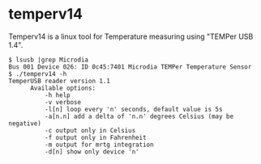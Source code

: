 # temperv14
Temperv14 is a linux tool for Temperature measuring using "TEMPer USB 1.4".

```
$ lsusb |grep Microdia
Bus 001 Device 026: ID 0c45:7401 Microdia TEMPer Temperature Sensor
$ ./temperv14 -h
TemperUSB reader version 1.1
      Available options:
          -h help
          -v verbose
          -l[n] loop every 'n' seconds, default value is 5s
          -a[n.n] add a delta of 'n.n' degrees Celsius (may be negative)
          -c output only in Celsius
          -f output only in Fahrenheit
          -m output for mrtg integration
          -d[n] show only device 'n'
```
